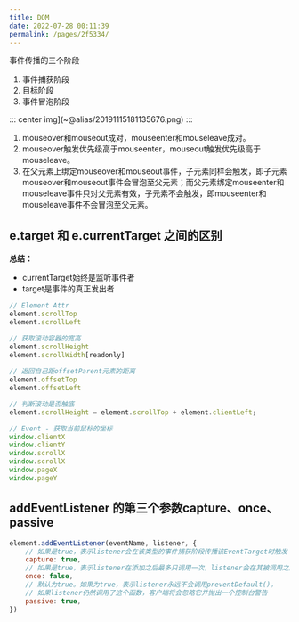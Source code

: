 ```yaml
---
title: DOM
date: 2022-07-28 00:11:39
permalink: /pages/2f5334/
---
```



事件传播的三个阶段

1. 事件捕获阶段 
2. 目标阶段 
3. 事件冒泡阶段

::: center
img](~@alias/20191115181135676.png)
:::

1. mouseover和mouseout成对，mouseenter和mouseleave成对。 
2. mouseover触发优先级高于mouseenter，mouseout触发优先级高于mouseleave。 
3. 在父元素上绑定mouseover和mouseout事件，子元素同样会触发，即子元素mouseover和mouseout事件会冒泡至父元素；而父元素绑定mouseenter和mouseleave事件只对父元素有效，子元素不会触发，即mouseenter和mouseleave事件不会冒泡至父元素。


## e.target 和 e.currentTarget 之间的区别
**总结：**
- currentTarget始终是监听事件者 
- target是事件的真正发出者

```javascript
// Element Attr
element.scrollTop
element.scrollLeft

// 获取滚动容器的宽高
element.scrollHeight 
element.scrollWidth[readonly]
    
// 返回自己距offsetParent元素的距离
element.offsetTop 
element.offsetLeft

// 判断滚动是否触底
element.scrollHeight = element.scrollTop + element.clientLeft;

// Event - 获取当前鼠标的坐标
window.clientX
window.clientY
window.scrollX
window.scrollX
window.pageX
window.pageY
```


## addEventListener 的第三个参数capture、once、passive
```javascript
element.addEventListener(eventName, listener, {
    // 如果是true，表示listener会在该类型的事件捕获阶段传播该EventTarget时触发
    capture: true,
    // 如果是true，表示listener在添加之后最多只调用一次，listener会在其被调用之后自动移除
    once: false,
    // 默认为true。如果为true，表示listener永远不会调用preventDefault()。
    // 如果listener仍然调用了这个函数，客户端将会忽略它并抛出一个控制台警告
    passive: true,
})
```
